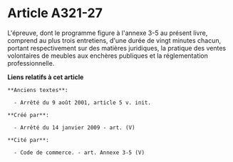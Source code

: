 # Article A321-27

L'épreuve, dont le programme figure à l'annexe 3-5 au présent livre, comprend au plus trois entretiens, d'une durée de vingt
minutes chacun, portant respectivement sur des matières juridiques, la pratique des ventes volontaires de meubles aux
enchères publiques et la réglementation professionnelle.

**Liens relatifs à cet article**

	**Anciens textes**:

	  - Arrêté du 9 août 2001, article 5 v. init.

	**Créé par**:

	  - Arrêté du 14 janvier 2009 - art. (V)

	**Cité par**:

	  - Code de commerce. - art. Annexe 3-5 (V)
